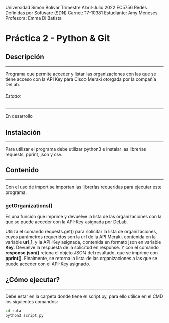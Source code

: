 Universidad Simón Bolívar
Trimestre Abril-Julio 2022
EC5756 Redes Definidas por Software (SDN)
Carnet: 17-10381
Estudiante: Amy Meneses
Profesora: Emma Di Batista

# **Práctica 2 - Python & Git**

## Descripción
***
Programa que permite acceder y listar las organizaciones con las que se tiene acceso con la API Key para Cisco Meraki otorgada por la compañía DeLab.

###### Estado:
***
En desarrollo

## Instalación
***
Para utilizar el programa debe utilizar python3 e instalar las librerías requests, pprint, json y csv. 

## Contenido
***
Con el uso de import se importan las librerías requeridas para ejecutar este programa.

### getOrganizations()

Es una función que imprime y devuelve la lista de las organizaciones con la que se puede acceder con la API-Key asignada por DeLab.

Utiliza el comando requests.get() para solicitar la lista de organizaciones, cuyos parámetros requeridos son la url de la API Meraki, contenida en la variable **url_1**, y la API-Key asignada, contenida en formato json en variable **Key**.
Devuelve la respuesta de la solicitud en response. Y con el comando **response.json()** retona el objeto JSON del resultado, que se imprime con **pprint()**. Finalmente, se retorna la lista de las organizaciones a las que se puede acceder con el API-Key asignado.

## ¿Cómo ejecutar?
***
Debe estar en la carpeta donde tiene el script.py, para ello utilice en el CMD los siguientes comandos:
```sh
cd ruta
python3 script.py
```
